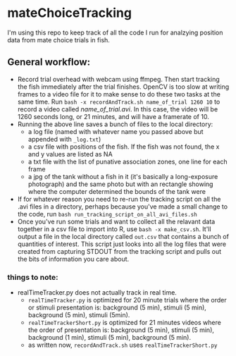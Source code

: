 # mateChoiceTracking

I'm using this repo to keep track of all the code I run for analzying position data from mate choice trials in fish. 

## General workflow:
* Record trial overhead with webcam using ffmpeg. Then start tracking the fish immediately after the trial finishes. OpenCV is too slow at writing frames to a video file for it to make sense to do these two tasks at the same time. Run `bash -x recordAndTrack.sh name_of_trial 1260 10` to record a video called *name_of_trial.avi*. In this case, the video will be 1260 seconds long, or 21 minutes, and will have a framerate of 10.
* Running the above line saves a bunch of files to the local directory:
  * a log file (named with whatever name you passed above but appended with `_log.txt`)
  * a csv file with positions of the fish. If the fish was not found, the x and y values are listed as NA
  * a txt file with the list of punative association zones, one line for each frame
  * a jpg of the tank without a fish in it (it's basically a long-exposure photograph) and the same photo but with an rectangle showing where the computer determined the bounds of the tank were
* If for whatever reason you need to re-run the tracking script on all the .avi files in a directory, perhaps because you've made a small change to the code, run `bash run_tracking_script_on_all_avi_files.sh`
* Once you've run some trials and want to collect all the relavant data together in a csv file to import into R, use `bash -x make_csv.sh`. It'll output a file in the local directory called `out.csv` that contains a bunch of quantities of interest. This script just looks into all the log files that were created from capturing STDOUT from the tracking script and pulls out the bits of information you care about. 

### things to note:
* realTimeTracker.py does not actually track in real time. 
  * `realTimeTracker.py` is optimized for 20 minute trials where the order or stimuli presentation is: background (5 min), stimuli (5 min), background (5 min), stimuli (5min). 
  * `realTimeTrackerShort.py` is optimized for 21 minutes videos where the order of presentation is: background (5 min), stimuli (5 min), background (1 min), stimuli (5 min), background (5 min).
  * as written now, `recordAndTrack.sh` uses `realTimeTrackerShort.py`
